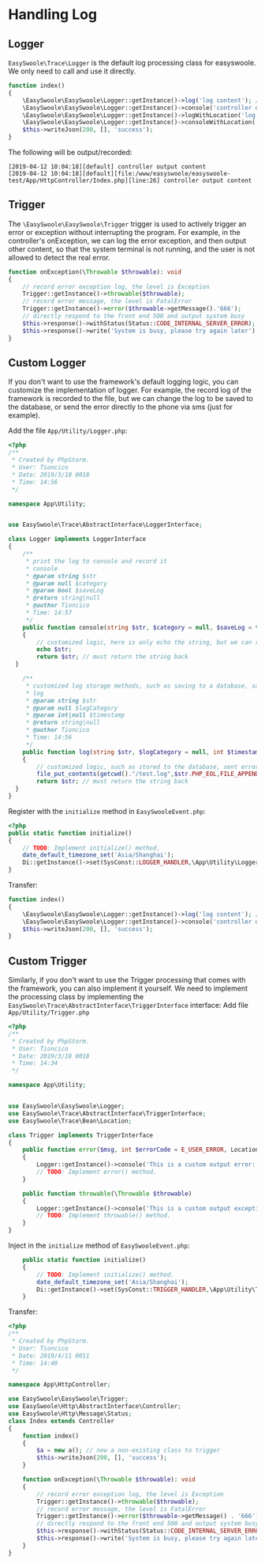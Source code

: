 # Handling Log
## Logger

`EasySwoole\Trace\Logger` is the default log processing class for easyswoole. We only need to call and use it directly.
````php
function index()
{
    \EasySwoole\EasySwoole\Logger::getInstance()->log('log content'); // will write log
    \EasySwoole\EasySwoole\Logger::getInstance()->console('controller output content'); // will record log + output to console
    \EasySwoole\EasySwoole\Logger::getInstance()->logWithLocation('log content+file source'); // will record log + call the file address and file line number of the method
    \EasySwoole\EasySwoole\Logger::getInstance()->consoleWithLocation('Controller output content+file source'); // will record log + output to console + call file address and file line number of this method
    $this->writeJson(200, [], 'success');
}
````
The following will be output/recorded:
````
[2019-04-12 10:04:18][default] controller output content
[2019-04-12 10:04:18][default][file:/www/easyswoole/easyswoole-test/App/HttpController/Index.php][line:26] controller output content
````

## Trigger

The `\EasySwoole\EasySwoole\Trigger` trigger is used to actively trigger an error or exception without interrupting the program.
For example, in the controller's onException, we can log the error exception, and then output other content, so that the system terminal is not running, and the user is not allowed to detect the real error.
````php
function onException(\Throwable $throwable): void
{
    // record error exception log, the level is Exception
    Trigger::getInstance()->throwable($throwable);
    // record error message, the level is FatalError
    Trigger::getInstance()->error($throwable->getMessage().'666');
    // directly respond to the front end 500 and output system busy
    $this->response()->withStatus(Status::CODE_INTERNAL_SERVER_ERROR);
    $this->response()->write('System is busy, please try again later');
}
````

## Custom Logger

If you don't want to use the framework's default logging logic, you can customize the implementation of logger.
For example, the record log of the framework is recorded to the file, but we can change the log to be saved to the database, or send the error directly to the phone via sms (just for example).

Add the file `App/Utility/Logger.php`:
````php
<?php
/**
 * Created by PhpStorm.
 * User: Tioncico
 * Date: 2019/3/18 0018
 * Time: 14:56
 */

namespace App\Utility;


use EasySwoole\Trace\AbstractInterface\LoggerInterface;

class Logger implements LoggerInterface
{
    /**
     * print the log to console and record it
     * console
     * @param string $str
     * @param null $category
     * @param bool $saveLog
     * @return string|null
     * @author Tioncico
     * Time: 14:57
     */
    public function console(string $str, $category = null, $saveLog = true): ?string
    {
        // customized logic, here is only echo the string, but we can refer to the framework itself, then call the log function to record
        echo $str;
        return $str; // must return the string back
  }

    /**
     * customized log storage methods, such as saving to a database, saving to a file, or requesting storage elsewhere
     * log
     * @param string $str
     * @param null $logCategory
     * @param int|null $timestamp
     * @return string|null
     * @author Tioncico
     * Time: 14:56
     */
    public function log(string $str, $logCategory = null, int $timestamp = null): ?string
    {
        // customized logic, such as stored to the database, sent error data to the phone via SMS, etc.
        file_put_contents(getcwd()."/test.log",$str.PHP_EOL,FILE_APPEND);
        return $str; // must return the string back
  }
}
````


Register with the `initialize` method in `EasySwooleEvent.php`:
````php
<?php
public static function initialize()
{
    // TODO: Implement initialize() method.
    date_default_timezone_set('Asia/Shanghai');
    Di::getInstance()->set(SysConst::LOGGER_HANDLER,\App\Utility\Logger::class);
}
````
Transfer:
````php
function index()
{
    \EasySwoole\EasySwoole\Logger::getInstance()->log('log content'); // will record log
    \EasySwoole\EasySwoole\Logger::getInstance()->console('controller output content'); // will record logs + output to the console
    $this->writeJson(200, [], 'success');
}
````

## Custom Trigger

Similarly, if you don't want to use the Trigger processing that comes with the framework, you can also implement it yourself.
We need to implement the processing class by implementing the `EasySwoole\Trace\AbstractInterface\TriggerInterface` interface:
Add file `App/Utility/Trigger.php`
````php
<?php
/**
 * Created by PhpStorm.
 * User: Tioncico
 * Date: 2019/3/18 0018
 * Time: 14:34
 */

namespace App\Utility;


use EasySwoole\EasySwoole\Logger;
use EasySwoole\Trace\AbstractInterface\TriggerInterface;
use EasySwoole\Trace\Bean\Location;

class Trigger implements TriggerInterface
{
    public function error($msg, int $errorCode = E_USER_ERROR, Location $location = null)
    {
        Logger::getInstance()->console('This is a custom output error: '.$msg);
        // TODO: Implement error() method.
    }

    public function throwable(\Throwable $throwable)
    {
        Logger::getInstance()->console('This is a custom output exception: '.$throwable->getMessage());
        // TODO: Implement throwable() method.
    }
}
````
Inject in the `initialize` method of `EasySwooleEvent.php`:
````php
    public static function initialize()
    {
        // TODO: Implement initialize() method.
        date_default_timezone_set('Asia/Shanghai');
        Di::getInstance()->set(SysConst::TRIGGER_HANDLER,\App\Utility\Trigger::class);
    }
````
Transfer:
````php
<?php
/**
 * Created by PhpStorm.
 * User: Tioncico
 * Date: 2019/4/11 0011
 * Time: 14:40
 */

namespace App\HttpController;

use EasySwoole\EasySwoole\Trigger;
use EasySwoole\Http\AbstractInterface\Controller;
use EasySwoole\Http\Message\Status;
class Index extends Controller
{
    function index()
    {
        $a = new a(); // new a non-existing class to trigger
        $this->writeJson(200, [], 'success');
    }

    function onException(\Throwable $throwable): void
    {
        // record error exception log, the level is Exception
        Trigger::getInstance()->throwable($throwable);
        // record error message, the level is FatalError
        Trigger::getInstance()->error($throwable->getMessage() . '666');
        // directly respond to the front end 500 and output system busy
        $this->response()->withStatus(Status::CODE_INTERNAL_SERVER_ERROR);
        $this->response()->write('System is busy, please try again later');
    }
}
````

